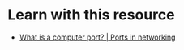 # Learn with this resource

- [What is a computer port? | Ports in networking](https://www.cloudflare.com/learning/network-layer/what-is-a-computer-port/)